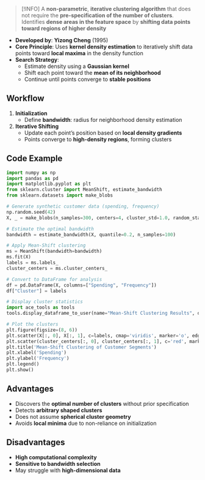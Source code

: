> [!INFO]
> A **non-parametric**, **iterative clustering algorithm** that does not require the **pre-specification of the number of clusters**.  
> Identifies **dense areas in the feature space** by **shifting data points toward regions of higher density**

- **Developed by**: **Yizong Cheng** (1995)
- **Core Principle**: Uses **kernel density estimation** to iteratively shift data points toward **local maxima** in the density function
- **Search Strategy**:
	- Estimate density using a **Gaussian kernel**
	- Shift each point toward the **mean of its neighborhood**
	- Continue until points converge to **stable positions**

## Workflow

1. **Initialization**
	- Define **bandwidth**: radius for neighborhood density estimation
2. **Iterative Shifting**
	- Update each point’s position based on **local density gradients**
	- Points converge to **high-density regions**, forming clusters

## Code Example

```python
import numpy as np
import pandas as pd
import matplotlib.pyplot as plt
from sklearn.cluster import MeanShift, estimate_bandwidth
from sklearn.datasets import make_blobs

# Generate synthetic customer data (spending, frequency)
np.random.seed(42)
X, _ = make_blobs(n_samples=300, centers=4, cluster_std=1.0, random_state=42)

# Estimate the optimal bandwidth
bandwidth = estimate_bandwidth(X, quantile=0.2, n_samples=100)

# Apply Mean-Shift clustering
ms = MeanShift(bandwidth=bandwidth)
ms.fit(X)
labels = ms.labels_
cluster_centers = ms.cluster_centers_

# Convert to DataFrame for analysis
df = pd.DataFrame(X, columns=["Spending", "Frequency"])
df["Cluster"] = labels

# Display cluster statistics
import ace_tools as tools
tools.display_dataframe_to_user(name="Mean-Shift Clustering Results", dataframe=df)

# Plot the clusters
plt.figure(figsize=(8, 6))
plt.scatter(X[:, 0], X[:, 1], c=labels, cmap='viridis', marker='o', edgecolors='k', alpha=0.7)
plt.scatter(cluster_centers[:, 0], cluster_centers[:, 1], c='red', marker='X', s=200, label='Centroids')
plt.title('Mean-Shift Clustering of Customer Segments')
plt.xlabel('Spending')
plt.ylabel('Frequency')
plt.legend()
plt.show()
```

## Advantages

- Discovers the **optimal number of clusters** without prior specification
- Detects **arbitrary shaped clusters**
- Does not assume **spherical cluster geometry**
- Avoids **local minima** due to non-reliance on initialization

## Disadvantages

- **High computational complexity**
- **Sensitive to bandwidth selection**
- May struggle with **high-dimensional data**